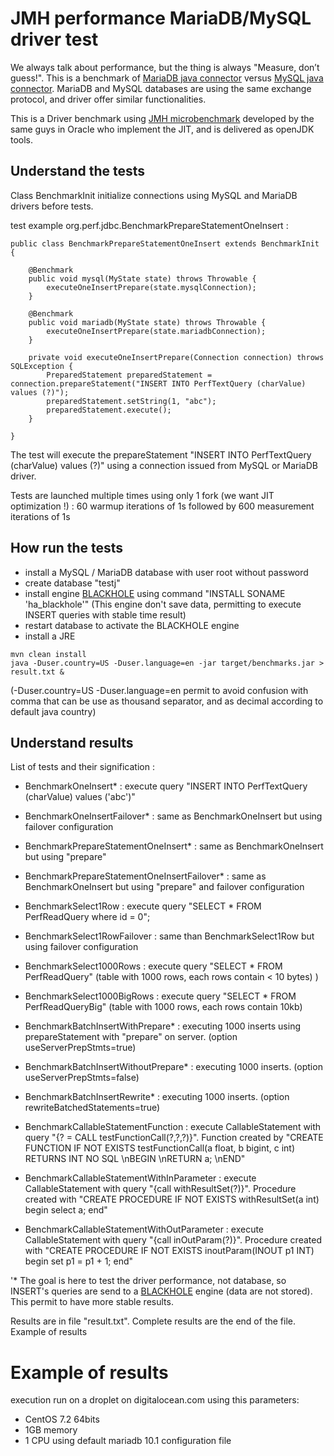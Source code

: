 # JMH performance MariaDB/MySQL driver test

We always talk about performance, but the thing is always "Measure, don’t guess!".
This is a benchmark of [MariaDB java connector](https://github.com/MariaDB/mariadb-connector-j) versus [MySQL java connector](https://github.com/mysql/mysql-connector-j).
MariaDB and MySQL databases are using the same exchange protocol, and driver offer similar functionalities. 

This is a Driver benchmark using [JMH microbenchmark](http://openjdk.java.net/projects/code-tools/jmh/)
developed by the same guys in Oracle who implement the JIT, and is delivered as openJDK tools.

## Understand the tests
Class BenchmarkInit initialize connections using MySQL and MariaDB drivers before tests.

test example org.perf.jdbc.BenchmarkPrepareStatementOneInsert : 
```script java
public class BenchmarkPrepareStatementOneInsert extends BenchmarkInit {

    @Benchmark
    public void mysql(MyState state) throws Throwable {
        executeOneInsertPrepare(state.mysqlConnection);
    }

    @Benchmark
    public void mariadb(MyState state) throws Throwable {
        executeOneInsertPrepare(state.mariadbConnection);
    }

    private void executeOneInsertPrepare(Connection connection) throws SQLException {
        PreparedStatement preparedStatement = connection.prepareStatement("INSERT INTO PerfTextQuery (charValue) values (?)");
        preparedStatement.setString(1, "abc");
        preparedStatement.execute();
    }

}
```

The test will execute the prepareStatement "INSERT INTO PerfTextQuery (charValue) values (?)" using a connection issued from MySQL or MariaDB driver.

Tests are launched multiple times using only 1 fork (we want JIT optimization !) : 60 warmup iterations of 1s followed by 600 measurement iterations of 1s


## How run the tests
* install a MySQL / MariaDB database with user root without password
* create database "testj"
* install engine [BLACKHOLE](https://mariadb.com/kb/en/mariadb/blackhole/) using command "INSTALL SONAME 'ha_blackhole'" (This engine don't save data, permitting to execute INSERT queries with stable time result)
* restart database to activate the BLACKHOLE engine
* install a JRE

```script
mvn clean install
java -Duser.country=US -Duser.language=en -jar target/benchmarks.jar > result.txt &
```
(-Duser.country=US -Duser.language=en permit to avoid confusion with comma that can be use as thousand separator, and as decimal according to default java country)

## Understand results 

List of tests and their signification :

* BenchmarkOneInsert* : execute query "INSERT INTO PerfTextQuery (charValue) values ('abc')"
* BenchmarkOneInsertFailover* : same as BenchmarkOneInsert but using failover configuration
* BenchmarkPrepareStatementOneInsert* : same as BenchmarkOneInsert but using "prepare" 
* BenchmarkPrepareStatementOneInsertFailover* : same as BenchmarkOneInsert but using "prepare" and failover configuration 

* BenchmarkSelect1Row : execute query "SELECT * FROM PerfReadQuery where id = 0";
* BenchmarkSelect1RowFailover : same than BenchmarkSelect1Row but using failover configuration
* BenchmarkSelect1000Rows : execute query "SELECT * FROM PerfReadQuery" (table with 1000 rows, each rows contain < 10 bytes) )
* BenchmarkSelect1000BigRows : execute query "SELECT * FROM PerfReadQueryBig" (table with 1000 rows, each rows contain 10kb)

* BenchmarkBatchInsertWithPrepare* : executing 1000 inserts using prepareStatement with "prepare" on server. (option useServerPrepStmts=true)
* BenchmarkBatchInsertWithoutPrepare* : executing 1000 inserts. (option useServerPrepStmts=false)
* BenchmarkBatchInsertRewrite* : executing 1000 inserts. (option rewriteBatchedStatements=true)

* BenchmarkCallableStatementFunction : execute CallableStatement with query "{? = CALL testFunctionCall(?,?,?)}". Function created by "CREATE FUNCTION IF NOT EXISTS testFunctionCall(a float, b bigint, c int) RETURNS INT NO SQL \nBEGIN \nRETURN a; \nEND"
* BenchmarkCallableStatementWithInParameter : execute CallableStatement with query "{call withResultSet(?)}". Procedure created with "CREATE PROCEDURE IF NOT EXISTS withResultSet(a int) begin select a; end"
* BenchmarkCallableStatementWithOutParameter : execute CallableStatement with query "{call inOutParam(?)}". Procedure created with "CREATE PROCEDURE IF NOT EXISTS inoutParam(INOUT p1 INT) begin set p1 = p1 + 1; end"

'* The goal is here to test the driver performance, not database, so INSERT's queries are send to a [BLACKHOLE](https://mariadb.com/kb/en/mariadb/blackhole/) engine (data are not stored). This permit to have more stable results.



Results are in file "result.txt".
Complete results are the end of the file. Example of results 


# Example of results

execution run on a droplet on digitalocean.com using this parameters:
- CentOS 7.2 64bits
- 1GB memory
- 1 CPU
using default mariadb 10.1 configuration file
